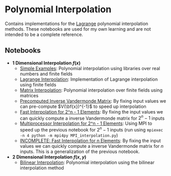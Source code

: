 # Polynomial Interpolation

Contains implementations for the [Lagrange](https://en.wikipedia.org/wiki/Lagrange_polynomial) polynomial interpolation methods.
These notebooks are used for my own learning and are not intended to be a complete reference.

## **Notebooks**

- **1 Dimensional Interpolation $f(x)$**
  - [Simple Examples](polynomial_interpolation.ipynb): Polynomial interpolation using libraries over real numbers and finite fields
  - [Lagrange Interpolation](lagrange_interpolation.ipynb): Implementation of Lagrange interpolation using finite fields
  - [Matrix Interpolation](matrix_interpolation.ipynb): Polynomial interpolation over finite fields using matrices
  - [Precomputed Inverse Vandermonde Matrix](precomputed_V_inv.ipynb): By fixing input values we can pre-compute $V(\bf{x})^{-1}$ to speed up interpolation
  - [Fast Interpolation for 2^n - 1 Elements](fast_2^n_interpolation.ipynb): By fixing the input values we can quickly compute a inverse Vandermonde matrix for $2^n - 1$ inputs
  - [Multiprocessor Interpolation for 2^n - 1 Elements](MPI_interpolation.py): Using MPI to speed up the previous notebook for $2^n - 1$ inputs (run using `mpiexec -n 4 python -m mpi4py MPI_interpolation.py`)
  - [INCOMPLETE: Fast Interpolation for n Elements](fast_generic_interpolation.ipynb): By fixing the input values we can quickly compute a inverse Vandermonde matrix for $n$ inputs. This is a generalization of the previous notebook.
- **2 Dimensional Interpolation $f(x, y)$**
  - [Bilinear Interpolation](bilinear_interpolation.ipynb): Polynomial interpolation using the bilinear interpolation method

 <!-- TODO: Newton Interpolation: [Explanation and Examples](newton_interpolation.ipynb) -->
   <!-- TODO: Neville's algorithm: https://en.wikipedia.org/wiki/Neville%27s_algorithm -->
